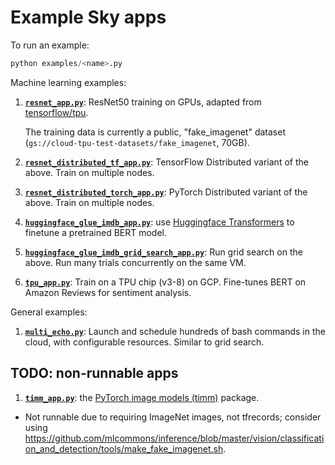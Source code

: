 # Example Sky apps

To run an example:
```python
python examples/<name>.py
```

Machine learning examples:

1. [**`resnet_app.py`**](./resnet_app.py): ResNet50 training on GPUs, adapted from [tensorflow/tpu](https://github.com/tensorflow/tpu). 
  
    The training data is currently a public, "fake_imagenet" dataset (`gs://cloud-tpu-test-datasets/fake_imagenet`, 70GB).
    
2. [**`resnet_distributed_tf_app.py`**](./resnet_distributed_tf_app.py): TensorFlow Distributed variant of the above.  Train on multiple nodes.

3. [**`resnet_distributed_torch_app.py`**](./resnet_distributed_torch_app.py): PyTorch Distributed variant of the above.  Train on multiple nodes.

4. [**`huggingface_glue_imdb_app.py`**](./huggingface_glue_imdb_app.py): use [Huggingface Transformers](https://github.com/huggingface/transformers/) to finetune a pretrained BERT model.
 
5. [**`huggingface_glue_imdb_grid_search_app.py`**](./huggingface_glue_imdb_grid_search_app.py): Run grid search on the above.  Run many trials concurrently on the same VM.

6. [**`tpu_app.py`**](./tpu_app.py): Train on a TPU chip (v3-8) on GCP.  Fine-tunes BERT on Amazon Reviews for sentiment analysis.


General examples:

1. [**`multi_echo.py`**](./multi_echo.py): Launch and schedule hundreds of bash commands in the cloud, with configurable resources.  Similar to grid search.

## TODO: non-runnable apps
1. [**`timm_app.py`**](./timm_app.py): the [PyTorch image models (timm)](https://github.com/rwightman/pytorch-image-models) package.
  - Not runnable due to requiring ImageNet images, not tfrecords; consider using https://github.com/mlcommons/inference/blob/master/vision/classification_and_detection/tools/make_fake_imagenet.sh.
